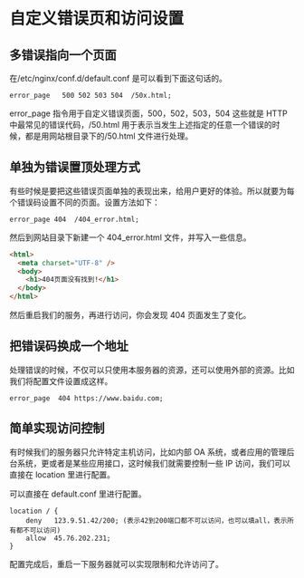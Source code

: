 # 自定义错误页和访问设置

## 多错误指向一个页面

在/etc/nginx/conf.d/default.conf 是可以看到下面这句话的。

```shell
error_page   500 502 503 504  /50x.html;
```

error_page 指令用于自定义错误页面，500，502，503，504 这些就是 HTTP 中最常见的错误代码，/50.html 用于表示当发生上述指定的任意一个错误的时候，都是用网站根目录下的/50.html 文件进行处理。

## 单独为错误置顶处理方式

有些时候是要把这些错误页面单独的表现出来，给用户更好的体验。所以就要为每个错误码设置不同的页面。设置方法如下：

```shell
error_page 404  /404_error.html;
```

然后到网站目录下新建一个 404_error.html 文件，并写入一些信息。

```html
<html>
  <meta charset="UTF-8" />
  <body>
    <h1>404页面没有找到!</h1>
  </body>
</html>
```

然后重启我们的服务，再进行访问，你会发现 404 页面发生了变化。

## 把错误码换成一个地址

处理错误的时候，不仅可以只使用本服务器的资源，还可以使用外部的资源。比如我们将配置文件设置成这样。

```shell
error_page  404 https://www.baidu.com;
```

## 简单实现访问控制

有时候我们的服务器只允许特定主机访问，比如内部 OA 系统，或者应用的管理后台系统，更或者是某些应用接口，这时候我们就需要控制一些 IP 访问，我们可以直接在 location 里进行配置。

可以直接在 default.conf 里进行配置。

```shell
location / {
    deny   123.9.51.42/200; (表示42到200端口都不可以访问，也可以填all，表示所有都不可以访问)
    allow  45.76.202.231;
}
```

配置完成后，重启一下服务器就可以实现限制和允许访问了。
